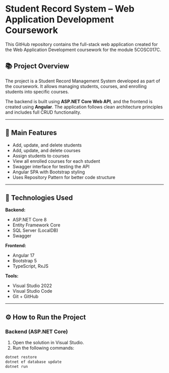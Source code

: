 # Student Record System – Web Application Development Coursework

This GitHub repository contains the full-stack web application created for the Web Application Development coursework for the module 5COSC017C.

## 📚 Project Overview

The project is a Student Record Management System developed as part of the coursework. It allows managing students, courses, and enrolling students into specific courses.

The backend is built using **ASP.NET Core Web API**, and the frontend is created using **Angular**. The application follows clean architecture principles and includes full CRUD functionality.

---

## 🧩 Main Features

- Add, update, and delete students
- Add, update, and delete courses
- Assign students to courses
- View all enrolled courses for each student
- Swagger interface for testing the API
- Angular SPA with Bootstrap styling
- Uses Repository Pattern for better code structure

---

## 🧰 Technologies Used

**Backend:**
- ASP.NET Core 8
- Entity Framework Core
- SQL Server (LocalDB)
- Swagger

**Frontend:**
- Angular 17
- Bootstrap 5
- TypeScript, RxJS

**Tools:**
- Visual Studio 2022
- Visual Studio Code
- Git + GitHub

---

## ⚙️ How to Run the Project

### Backend (ASP.NET Core)

1. Open the solution in Visual Studio.
2. Run the following commands:

```bash
dotnet restore
dotnet ef database update
dotnet run

